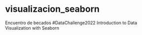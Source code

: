 # visualizacion_seaborn
Encuentro de becados #DataChallenge2022 Introduction to Data Visualization with Seaborn
